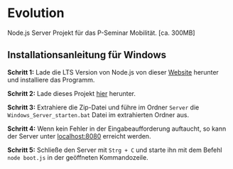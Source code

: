# Evolution
Node.js Server Projekt für das P-Seminar Mobilität. [ca. 300MB]

## Installationsanleitung für Windows

**Schritt 1:**
Lade die LTS Version von Node.js von dieser [Website](https://nodejs.org/dist/v18.12.1/node-v18.12.1-x64.msi) herunter und installiere das Programm.

**Schritt 2:**
Lade dieses Projekt [hier](https://github.com/TheDavido/Evolution/archive/refs/heads/main.zip) herunter.

**Schritt 3:**
Extrahiere die Zip-Datei und führe im Ordner ```Server``` die ```Windows_Server_starten.bat``` Datei im extrahierten Ordner aus.

**Schritt 4:**
Wenn kein Fehler in der Eingabeaufforderung auftaucht, so kann der Server unter [localhost:8080](http://localhost:8080) erreicht werden.

**Schritt 5:**
Schließe den Server mit ```Strg + C``` und starte ihn mit dem Befehl ```node boot.js``` in der geöffneten Kommandozeile.
